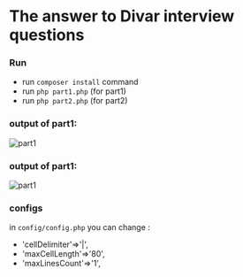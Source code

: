 # The answer to Divar interview questions
### Run
 - run ```composer install``` command
 - run ```php part1.php``` (for part1)
 - run ```php part2.php``` (for part2)
 
 ### output of part1: 
 ![part1](https://github.community/t5/image/serverpage/image-id/4229i73BB705E271FD22A/image-size/large?v=1.0&px=-1)
 
 
  ### output of part1: 
   ![part1](https://dyjpb62732.i.lithium.com/t5/image/serverpage/image-id/4230i92565A93DF6AA307/image-size/large?v=1.0&px=-1)
   
### configs
in ```config/config.php``` you can change : 
 - 'cellDelimiter'=>'|',
 - 'maxCellLength'=>'80',
 - 'maxLinesCount'=>'1',
